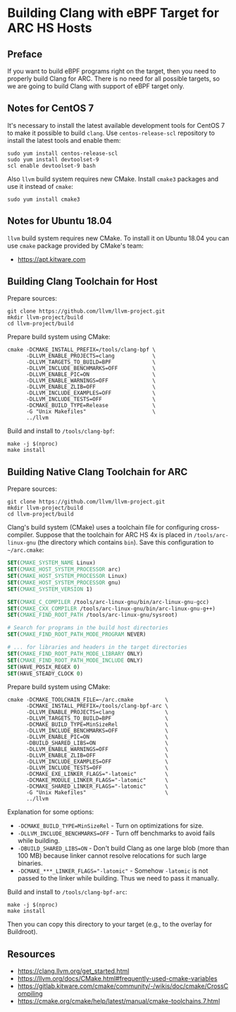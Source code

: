 # Building Clang with eBPF Target for ARC HS Hosts

## Preface

If you want to build eBPF programs right on the target, then
you need to properly build Clang for ARC. There is no need for
all possible targets, so we are going to build Clang with
support of eBPF target only.

## Notes for CentOS 7

It's necessary to install the latest available development tools for CentOS 7
to make it possible to build ``clang``. Use ``centos-release-scl`` repository
to install the latest tools and enable them:

```shell
sudo yum install centos-release-scl
sudo yum install devtoolset-9
scl enable devtoolset-9 bash
```

Also `llvm` build system requires new CMake. Install `cmake3` packages
and use it instead of `cmake`:

```shell
sudo yum install cmake3
```

## Notes for Ubuntu 18.04

`llvm` build system requires new CMake. To install it on Ubuntu 18.04
you can use `cmake` package provided by CMake's team:

* <https://apt.kitware.com>

## Building Clang Toolchain for Host

Prepare sources:

```shell
git clone https://github.com/llvm/llvm-project.git
mkdir llvm-project/build
cd llvm-project/build
```

Prepare build system using CMake:

```shell
cmake -DCMAKE_INSTALL_PREFIX=/tools/clang-bpf \
      -DLLVM_ENABLE_PROJECTS=clang            \
      -DLLVM_TARGETS_TO_BUILD=BPF             \
      -DLLVM_INCLUDE_BENCHMARKS=OFF           \
      -DLLVM_ENABLE_PIC=ON                    \
      -DLLVM_ENABLE_WARNINGS=OFF              \
      -DLLVM_ENABLE_ZLIB=OFF                  \
      -DLLVM_INCLUDE_EXAMPLES=OFF             \
      -DLLVM_INCLUDE_TESTS=OFF                \
      -DCMAKE_BUILD_TYPE=Release              \
      -G "Unix Makefiles"                     \
      ../llvm
```

Build and install to `/tools/clang-bpf`:

```shell
make -j $(nproc)
make install
```

## Building Native Clang Toolchain for ARC

Prepare sources:

```shell
git clone https://github.com/llvm/llvm-project.git
mkdir llvm-project/build
cd llvm-project/build
```

Clang's build system (CMake) uses a toolchain file for configuring cross-compiler.
Suppose that the toolchain for ARC HS 4x is placed in `/tools/arc-linux-gnu`
(the directory which contains `bin`). Save this configuration to `~/arc.cmake`:

```cmake
SET(CMAKE_SYSTEM_NAME Linux)
SET(CMAKE_HOST_SYSTEM_PROCESSOR arc)
SET(CMAKE_HOST_SYSTEM_PROCESSOR Linux)
SET(CMAKE_HOST_SYSTEM_PROCESSOR gnu)
SET(CMAKE_SYSTEM_VERSION 1)

SET(CMAKE_C_COMPILER /tools/arc-linux-gnu/bin/arc-linux-gnu-gcc)
SET(CMAKE_CXX_COMPILER /tools/arc-linux-gnu/bin/arc-linux-gnu-g++)
SET(CMAKE_FIND_ROOT_PATH /tools/arc-linux-gnu/sysroot)

# Search for programs in the build host directories
SET(CMAKE_FIND_ROOT_PATH_MODE_PROGRAM NEVER)

# ... for libraries and headers in the target directories
SET(CMAKE_FIND_ROOT_PATH_MODE_LIBRARY ONLY)
SET(CMAKE_FIND_ROOT_PATH_MODE_INCLUDE ONLY)
SET(HAVE_POSIX_REGEX 0)
SET(HAVE_STEADY_CLOCK 0)
```

Prepare build system using CMake:

```shell
cmake -DCMAKE_TOOLCHAIN_FILE=~/arc.cmake          \
      -DCMAKE_INSTALL_PREFIX=/tools/clang-bpf-arc \
      -DLLVM_ENABLE_PROJECTS=clang                \
      -DLLVM_TARGETS_TO_BUILD=BPF                 \
      -DCMAKE_BUILD_TYPE=MinSizeRel               \
      -DLLVM_INCLUDE_BENCHMARKS=OFF               \
      -DLLVM_ENABLE_PIC=ON                        \
      -DBUILD_SHARED_LIBS=ON                      \
      -DLLVM_ENABLE_WARNINGS=OFF                  \
      -DLLVM_ENABLE_ZLIB=OFF                      \
      -DLLVM_INCLUDE_EXAMPLES=OFF                 \
      -DLLVM_INCLUDE_TESTS=OFF                    \
      -DCMAKE_EXE_LINKER_FLAGS="-latomic"         \
      -DCMAKE_MODULE_LINKER_FLAGS="-latomic"      \
      -DCMAKE_SHARED_LINKER_FLAGS="-latomic"      \
      -G "Unix Makefiles"                         \
      ../llvm
```

Explanation for some options:

* `-DCMAKE_BUILD_TYPE=MinSizeRel` - Turn on optimizations for size.
* `-DLLVM_INCLUDE_BENCHMARKS=OFF` - Turn off benchmarks to avoid fails while building.
* `-DBUILD_SHARED_LIBS=ON` - Don't build Clang as one large blob (more than 100 MB) because
  linker cannot resolve relocations for such large binaries.
* `-DCMAKE_***_LINKER_FLAGS="-latomic"` - Somehow `-latomic` is not passed to the linker while
  building. Thus we need to pass it manually.

Build and install to `/tools/clang-bpf-arc`:

```shell
make -j $(nproc)
make install
```

Then you can copy this directory to your target (e.g., to the overlay for Buildroot).

## Resources

* <https://clang.llvm.org/get_started.html>
* <https://llvm.org/docs/CMake.html#frequently-used-cmake-variables>
* <https://gitlab.kitware.com/cmake/community/-/wikis/doc/cmake/CrossCompiling>
* <https://cmake.org/cmake/help/latest/manual/cmake-toolchains.7.html>
